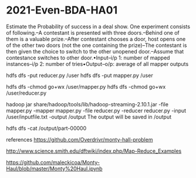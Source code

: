 # 2021-Even-BDA-HA01
Estimate the Probability of success in a deal show. One experiment consists of following.–A contestant is presented with three doors.–Behind one of them is a valuable prize.–After contestant chooses a door, host opens one of the other two doors (not the one containing the prize)–The contestant is then given the choice to switch to the other unopened door.–Assume that contestance switches to other door.•Input–i/p 1: number of mapped instances–i/p 2: number of tries•Output–o/p: average of all mapper outputs

hdfs dfs -put reducer.py /user
hdfs dfs -put mapper.py /user

hdfs dfs -chmod go+wx /user/mapper.py
hdfs dfs -chmod go+wx /user/reducer.py

hadoop jar share/hadoop/tools/lib/hadoop-streaming-2.10.1.jar -file mapper.py -mapper mapper.py -file reducer.py -reducer reducer.py -input /user/inputfile.txt -output /output
The output will be saved in /output

hdfs dfs -cat /output/part-00000

references
https://github.com/Overdrivr/monty-hall-problem

http://www.science.smith.edu/dftwiki/index.php/Map-Reduce_Examples

https://github.com/maleckicoa/Monty-Haul/blob/master/Monty%20Haul.ipynb
